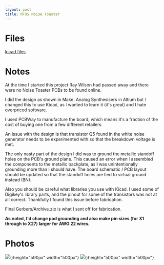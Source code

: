 ```yaml
---
layout: post
title: MFOS Noise Toaster
---
```


# Files
[kicad files](https://github.com/samzeter/noise-toaster)

# Notes

At the time I started this project Ray Wilson had passed away and there were no Noise Toaster PCBs to be found online.

I did the design as shown in Make: Analog Synthesisers in Altium but I changed this to use Kicad, as I wanted to learn it (it's great) and I hate overpriced software.

I used PCBWay to manufacture the board, which means it's a fraction of the cost of buying one from a few different retailers.

An issue with the design is that transistor Q5 found in the white noise generator needs to be experimented with so that the breakdown voltage is met.

The only nasty part of the design I did was to ground the metallic standoff holes on the PCB's ground plane. This caused an error when I assembled the components to the metallic backplate, as I was unintentionally grounding more than I should have. The board schematic / PCB layout should be updated so that the standoff holes are tied to virtual ground instead (BN).

Also you should be careful what libraries you use with Kicad. I used some of Digikey's library parts, and the pinout for some of the transistors was not at all correct. Thankfully I found this issue before fabrication.

Final Gerbers/Archive.zip is what I sent off for fabrication.

**As noted, I'd change pad grounding and also make pin sizes (for X1 through to X27) larger for AWG 22 wires.**

# Photos
![]({{site.baseurl}}/assets/images/noiset1.jpg){:height="500px" width="500px"}
![]({{site.baseurl}}/assets/images/noiset2.jpg){:height="500px" width="500px"}
